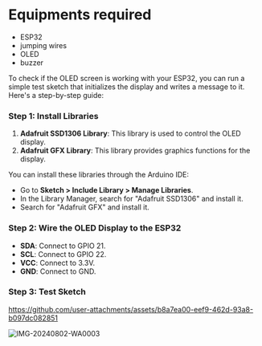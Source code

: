 # Equipments required 
- ESP32
- jumping wires
- OLED
- buzzer

To check if the OLED screen is working with your ESP32, you can run a simple test sketch that initializes the display and writes a message to it. Here's a step-by-step guide:

### Step 1: Install Libraries

1. **Adafruit SSD1306 Library**: This library is used to control the OLED display.
2. **Adafruit GFX Library**: This library provides graphics functions for the display.

You can install these libraries through the Arduino IDE:

- Go to **Sketch > Include Library > Manage Libraries**.
- In the Library Manager, search for "Adafruit SSD1306" and install it.
- Search for "Adafruit GFX" and install it.

### Step 2: Wire the OLED Display to the ESP32

- **SDA**: Connect to GPIO 21.
- **SCL**: Connect to GPIO 22.
- **VCC**: Connect to 3.3V.
- **GND**: Connect to GND.

### Step 3: Test Sketch

https://github.com/user-attachments/assets/b8a7ea00-eef9-462d-93a8-b097dc082851

![IMG-20240802-WA0003](https://github.com/user-attachments/assets/f8ef2ba9-6a77-4539-8b93-a44cffde71c9)
